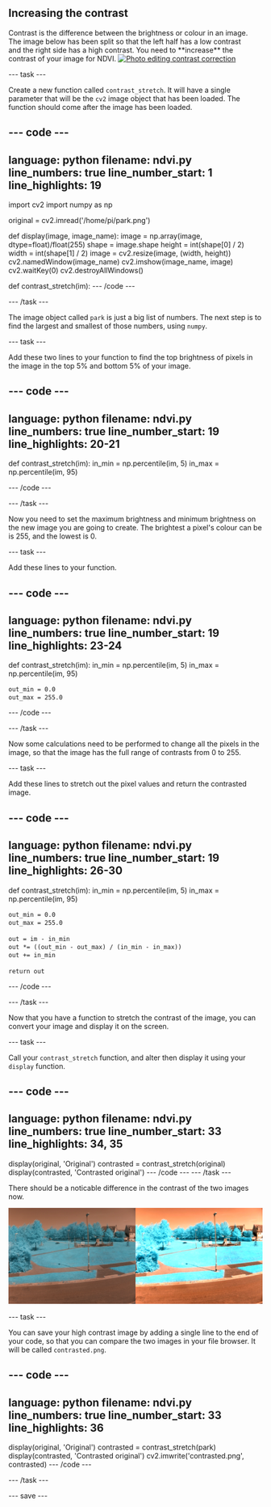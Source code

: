 ## Increasing the contrast

<div style="display: flex; flex-wrap: wrap">
<div style="flex-basis: 200px; flex-grow: 1; margin-right: 15px;">
Contrast is the difference between the brightness or colour in an image. The image below has been split so that the left half has a low contrast and the right side has a high contrast. You need to **increase** the contrast of your image for NDVI.
<a title="Toniht at English Wikipedia, Public domain, via Wikimedia Commons" href="https://commons.wikimedia.org/wiki/File:Photo_editing_contrast_correction.jpg"><img width="512" alt="Photo editing contrast correction" src="https://upload.wikimedia.org/wikipedia/commons/thumb/b/be/Photo_editing_contrast_correction.jpg/512px-Photo_editing_contrast_correction.jpg"></a>
</div>
</div>

--- task ---

Create a new function called `contrast_stretch`. It will have a single parameter that will be the `cv2` image object that has been loaded. The function should come after the image has been loaded.

--- code ---
---
language: python
filename: ndvi.py
line_numbers: true
line_number_start: 1 
line_highlights: 19
---
import cv2
import numpy as np

original = cv2.imread('/home/pi/park.png')


def display(image, image_name):
    image = np.array(image, dtype=float)/float(255)
    shape = image.shape
    height = int(shape[0] / 2)
    width = int(shape[1] / 2)
    image = cv2.resize(image, (width, height))
    cv2.namedWindow(image_name)
    cv2.imshow(image_name, image)
    cv2.waitKey(0)
    cv2.destroyAllWindows()

def contrast_stretch(im):
--- /code ---

--- /task ---

The image object called `park` is just a big list of numbers. The next step is to find the largest and smallest of those numbers, using `numpy`.

--- task ---

Add these two lines to your function to find the top brightness of pixels in the image in the top 5% and bottom 5% of your image.

--- code ---
---
language: python
filename: ndvi.py
line_numbers: true
line_number_start: 19 
line_highlights: 20-21
---
def contrast_stretch(im):
    in_min = np.percentile(im, 5)
    in_max = np.percentile(im, 95)

--- /code ---

--- /task ---

Now you need to set the maximum brightness and minimum brightness on the new image you are going to create. The brightest a pixel's colour can be is 255, and the lowest is 0.

--- task ---

Add these lines to your function.

--- code ---
---
language: python
filename: ndvi.py
line_numbers: true
line_number_start: 19 
line_highlights: 23-24
---
def contrast_stretch(im):
    in_min = np.percentile(im, 5)
    in_max = np.percentile(im, 95)

    out_min = 0.0
    out_max = 255.0
--- /code ---

--- /task ---

Now some calculations need to be performed to change all the pixels in the image, so that the image has the full range of contrasts from 0 to 255.

--- task ---

Add these lines to stretch out the pixel values and return the contrasted image.

--- code ---
---
language: python
filename: ndvi.py
line_numbers: true
line_number_start: 19 
line_highlights: 26-30
---
def contrast_stretch(im):
    in_min = np.percentile(im, 5)
    in_max = np.percentile(im, 95)

    out_min = 0.0
    out_max = 255.0

    out = im - in_min
    out *= ((out_min - out_max) / (in_min - in_max))
    out += in_min
    
    return out
--- /code ---

--- /task ---

Now that you have a function to stretch the contrast of the image, you can convert your image and display it on the screen.

--- task ---

Call your `contrast_stretch` function, and alter then display it using your `display` function.

--- code ---
---
language: python
filename: ndvi.py
line_numbers: true
line_number_start: 33 
line_highlights: 34, 35
---
display(original, 'Original')
contrasted = contrast_stretch(original)
display(contrasted, 'Contrasted original')
--- /code ---
--- /task ---

There should be a noticable difference in the contrast of the two images now.

![Low and high contrast images of the park image.](images/low-high-contrast.png)

--- task ---

You can save your high contrast image by adding a single line to the end of your code, so that you can compare the two images in your file browser. It will be called `contrasted.png`.

--- code ---
---
language: python
filename: ndvi.py
line_numbers: true
line_number_start: 33 
line_highlights: 36
---
display(original, 'Original')
contrasted = contrast_stretch(park)
display(contrasted, 'Contrasted original')
cv2.imwrite('contrasted.png', contrasted)
--- /code ---

--- /task ---

--- save ---
